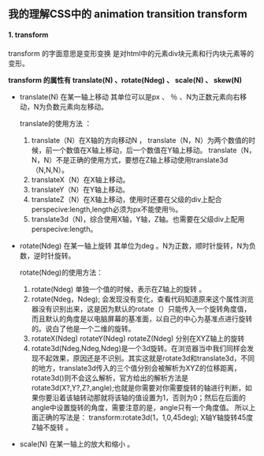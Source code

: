 ## 我的理解CSS中的 animation transition transform

#### 1. transform
transform  的字面意思是变形变换  是对html中的元素div块元素和行内块元素等的变形。

 **transform 的属性有 translate(N) 、rotate(Ndeg) 、 scale(N) 、 skew(N)**
 
 +  translate(N) 在某一轴上移动 其单位可以是px 、 ％ 、N为正数元素向右移动，N为负数元素向左移动。  
 
  
	translate的使用方法 ：
	1.  translate（N）在X轴的方向移动N ， translate（N，N）为两个数值的时候，前一个数值在X轴上移动，后一个数值在Y轴上移动。 translate（N，N，N）不是正确的使用方式，要想在Z轴上移动使用translate3d（N,N,N）。
	2.  translateX（N）在X轴上移动。
	3.  translateY（N）在Y轴上移动。
	4.  translateZ（N）在X轴上移动，使用时还要在父级的div上配合perspecive:length,length必须为px不能使用％。
	5.  translate3d（N)，综合使用X轴，Y轴，Z轴。也需要在父级div上配用perspecive:length。


 +  rotate(Ndeg) 在某一轴上旋转 其单位为deg 。N为正数，顺时针旋转，N为负数，逆时针旋转。
	
	rotate(Ndeg)的使用方法：
	1. rotate(Ndeg) 单独一个值的时候，表示在Z轴上的旋转 。
	2. rotate(Ndeg，Ndeg);
会发现没有变化，查看代码知道原来这个属性浏览器没有识别出来，这是因为默认的rotate（）只能传入一个旋转角度值，而且默认的角度是以电脑屏幕的基准面，以自己的中心为基准点进行旋转的。说白了他是一个二维的旋转。
	3. rotateX(Ndeg) rotateY(Ndeg) rotateZ(Ndeg) 分别在XYZ轴上的旋转
	4. rotate3d(Ndeg,Ndeg,Ndeg)是一个3d旋转。在浏览器当中我们同样会发现不起效果，原因还是不识别。其实这就是rotate3d和translate3d，不同的地方，translate3d传入的三个值分别会被解析为XYZ的位移距离，rotate3d()则不会这么解析，官方给出的解析方法是rotate3d(X?,Y?,Z?,angle);也就是你需要对你需要旋转的轴进行判断，如果你要沿着该轴转动那就将该轴的值设置为1，否则为0；然后在后面的angle中设置旋转的角度，需要注意的是，angle只有一个角度值。
所以上面正确的写法是：
transform:rotate3d(1，1,0,45deg);  X轴Y轴旋转45度 Z轴不旋转 。

+ scale(N) 在某一轴上的放大和缩小 。
  




